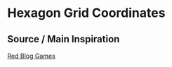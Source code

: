 # Hexagon Grid Coordinates

## Source / Main Inspiration
[Red Blog Games](https://www.redblobgames.com/grids/hexagons)
